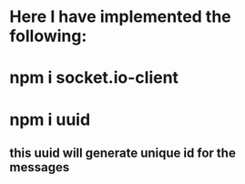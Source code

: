 # Here I have implemented the following:

# npm i socket.io-client
# npm i uuid 
## this uuid will generate unique id for the messages
